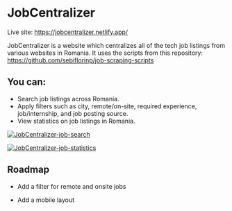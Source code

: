 
# JobCentralizer

Live site: https://jobcentralizer.netlify.app/

JobCentralizer is a website which centralizes all of the tech job listings from various websites in Romania. It uses the scripts from this repository: https://github.com/sebiflorinp/job-scraping-scripts

## You can:
- Search job listings across Romania.
- Apply filters such as city, remote/on-site, required experience, job/internship, and job posting source.
- View statistics on job listings in Romania.


[![JobCentralizer-job-search](https://i.postimg.cc/fRvtXJtr/image.png)]()

[![JobCentralizer-job-statistics](https://i.postimg.cc/xC81WBTd/image.png)]()

## Roadmap

- Add a filter for remote and onsite jobs

- Add a mobile layout
